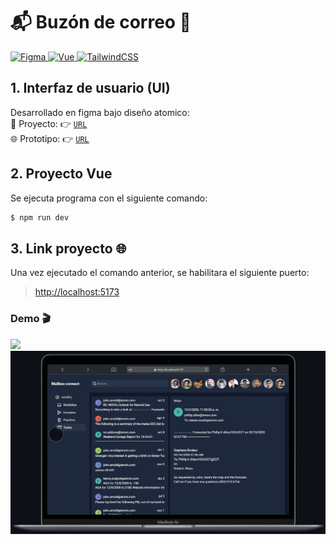 # 📬 Buzón de correo 📧
<p>
  <a href="https://www.figma.com/" target="_blank">
    <img
      src="https://img.shields.io/badge/-gray?style=flat&logo=figma&logoColor=white&label=Figma&labelColor=ff6c37"
      alt="Figma"
    />
  </a>
  <a href="https://vuejs.org/" target="_blank">
    <img
      src="https://img.shields.io/badge/v3.2.41-gray?style=flat&logo=vue.js&logoColor=white&label=Vue&labelColor=42b883"
      alt="Vue"
    />
  </a>
  <a href="https://tailwindcss.com/" target="_blank">
    <img
      src="https://img.shields.io/badge/v3.1.8-gray?style=flat&logo=tailwindcss&logoColor=white&label=TailwindCSS&labelColor=06b6d4"
      alt="TailwindCSS"
    />
  </a>
</p>

## 1. Interfaz de usuario (UI) 
Desarrollado en figma bajo diseño atomico:  
📱 Proyecto: 👉 [`URL`](https://www.figma.com/community/file/1175079925335508354)  
🌐 Prototipo: 👉 [`URL`](https://www.figma.com/proto/hyFQkPOD5WQyb79dLmZFKI/mailbox?node-id=29%3A1709&scaling=scale-down&page-id=0%3A1&starting-point-node-id=29%3A1709)

## 2. Proyecto Vue
Se ejecuta programa con el siguiente comando:
```bash
$ npm run dev
```

## 3. Link proyecto 🌐
Una vez ejecutado el comando anterior, se habilitara el siguiente puerto:  
>[http://localhost:5173](http://localhost:5173)


### Demo 🎬
<img width="250" src="./demo/demo.mobile.gif"/>  
<img width="600" src="./demo/demo.desktop.gif"/>

